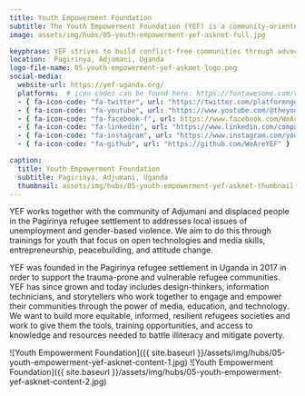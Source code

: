 ```yaml
---
title: Youth Empowerment Foundation
subtitle: The Youth Empowerment Foundation (YEF) is a community-oriented innovation hub in the Adjumani district, Uganda.
image: assets/img/hubs/05-youth-empowerment-yef-asknet-full.jpg

keyphrase: YEF strives to build conflict-free communities through advocacy and by providing access to information and skills that enable individuals to create positive change through their engagement with media and technology.
location:  Pagirinya, Adjumani, Uganda
logo-file-name: 05-youth-empowerment-yef-asknet-logo.png
social-media:
  website-url: https://yef-uganda.org/
  platforms:  # icon codes can be found here: https://fontawesome.com/v5/search?o=r&m=free
  - { fa-icon-code: "fa-twitter", url: "https://twitter.com/platformngo" }
  - { fa-icon-code: "fa-youtube", url: "https://www.youtube.com/@theyouthempowermentfoundat4176" }
  - { fa-icon-code: "fa-facebook-f", url: https://www.facebook.com/WeAreYEF/" }
  - { fa-icon-code: "fa-linkedin", url: "https://www.linkedin.com/company/platformngo/" }
  - { fa-icon-code: "fa-instagram", url: "https://www.instagram.com/youth.empowermentfoundation/" }
  - { fa-icon-code: "fa-github", url: "https://github.com/WeAreYEF" }

caption:
  title: Youth Empowerment Foundation
  subtitle: Pagirinya, Adjumani, Uganda
  thumbnail: assets/img/hubs/05-youth-empowerment-yef-asknet-thumbnail.jpg
---
```


YEF works together with the community of Adjumani and displaced people in the Pagirinya refugee settlement to addresses local issues of unemployment and gender-based violence. We aim to do this through trainings for youth that focus on open technologies and media skills, entrepreneurship, peacebuilding, and attitude change.


YEF was founded in the Pagirinya refugee settlement in Uganda in 2017 in order to support the trauma-prone and vulnerable refugee communities. YEF has since grown and today includes design-thinkers, information technicians, and storytellers who work together to engage and empower their communities through the power of media, education, and technology. We want to build more equitable, informed, resilient refugees societies and work to give them the tools, training opportunities, and access to  knowledge and resources needed to battle illiteracy and mitigate poverty.

![Youth Empowerment Foundation]({{ site.baseurl }}/assets/img/hubs/05-youth-empowerment-yef-asknet-content-1.jpg)
![Youth Empowerment Foundation]({{ site.baseurl }}/assets/img/hubs/05-youth-empowerment-yef-asknet-content-2.jpg)

